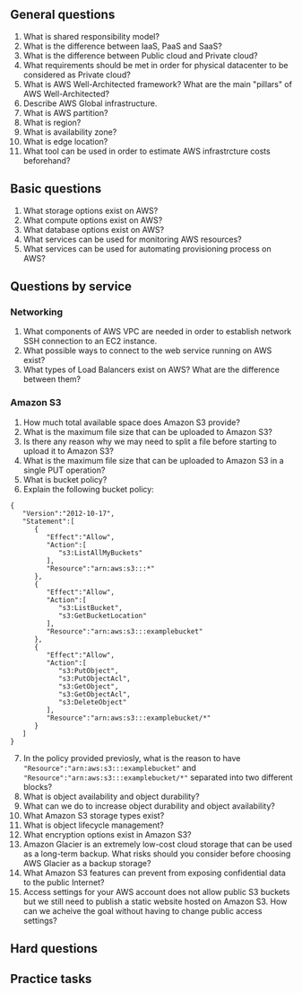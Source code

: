 <h2> General questions </h2>

1. What is shared responsibility model?
2. What is the difference between IaaS, PaaS and SaaS?
3. What is the difference between Public cloud and Private cloud?
4. What requirements should be met in order for physical datacenter to be considered as Private cloud?
5. What is AWS Well-Architected framework? What are the main "pillars" of AWS Well-Architected?
6. Describe AWS Global infrastructure.
7. What is AWS partition?
8. What is region?
9. What is availability zone?
10. What is edge location?
11. What tool can be used in order to estimate AWS infrastrcture costs beforehand?

<h2> Basic questions </h2>

1. What storage options exist on AWS?
2. What compute options exist on AWS?
3. What database options exist on AWS?
4. What services can be used for monitoring AWS resources?
5. What services can be used for automating provisioning process on AWS?

<h2> Questions by service </h2>
<h3> Networking </h3>

1. What components of AWS VPC are needed in order to establish network SSH connection to an EC2 instance.
2. What possible ways to connect to the web service running on AWS exist?
3. What types of Load Balancers exist on AWS? What are the difference between them?

<h3> Amazon S3 </h3>

1. How much total available space does Amazon S3 provide?
2. What is the maximum file size that can be uploaded to Amazon S3?
3. Is there any reason why we may need to split a file before starting to upload it to Amazon S3?
4. What is the maximum file size that can be uploaded to Amazon S3 in a single PUT operation?
5. What is bucket policy?
6. Explain the following bucket policy:
```
{
   "Version":"2012-10-17",
   "Statement":[
      {
         "Effect":"Allow",
         "Action":[
            "s3:ListAllMyBuckets"
         ],
         "Resource":"arn:aws:s3:::*"
      },
      {
         "Effect":"Allow",
         "Action":[
            "s3:ListBucket",
            "s3:GetBucketLocation"
         ],
         "Resource":"arn:aws:s3:::examplebucket"
      },
      {
         "Effect":"Allow",
         "Action":[
            "s3:PutObject",
            "s3:PutObjectAcl",
            "s3:GetObject",
            "s3:GetObjectAcl",
            "s3:DeleteObject"
         ],
         "Resource":"arn:aws:s3:::examplebucket/*"
      }
   ]
}
```
7. In the policy provided previosly, what is the reason to have `"Resource":"arn:aws:s3:::examplebucket"`
and
`"Resource":"arn:aws:s3:::examplebucket/*"`
separated into two different blocks?
8. What is object availability and object durability?
9. What can we do to increase object durability and object availability?
9. What Amazon S3 storage types exist?
10. What is object lifecycle management?
11. What encryption options exist in Amazon S3?
12. Amazon Glacier is an extremely low-cost cloud storage that can be used as a long-term backup. What risks should you consider before choosing AWS Glacier as a backup storage?
13. What Amazon S3 features can prevent from exposing confidential data to the public Internet?
14. Access settings for your AWS account does not allow public S3 buckets but we still need to publish a static website hosted on Amazon S3. How can we acheive the goal without having to change public access settings?

<h2> Hard questions </h2>

<h2> Practice tasks </h2>

